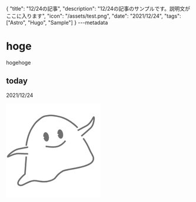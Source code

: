{
  "title": "12/24の記事",
  "description": "12/24の記事のサンプルです。説明文がここに入ります",
  "icon": "/assets/test.png",
  "date": "2021/12/24",
  "tags": ["Astro", "Hugo", "Sample"]
}
---metadata

# hoge
hogehoge

## today
2021/12/24

![img](/assets/test.png)
